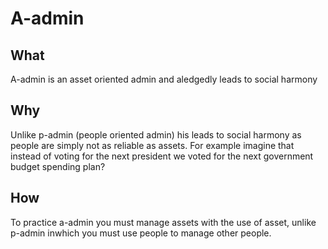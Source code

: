 # A-admin

## What
A-admin is an asset oriented admin and aledgedly leads to social harmony


## Why 

Unlike p-admin (people oriented admin) his leads to social harmony as people are simply not as reliable as assets. For example imagine that instead of voting for the next president we voted for the next government budget spending plan? 


## How
To practice a-admin you must manage assets with the use of asset, unlike p-admin inwhich you must use people to manage other people.
